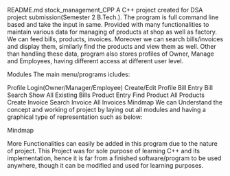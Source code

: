 README.md
stock_management_CPP
A C++ project created for DSA project submission(Semester 2 B.Tech.). The program is full command line based and take the input in same. Provided with many functionalities to maintain various data for managing of products at shop as well as factory. We can feed bills, products, invoices. Moreover we can search bills/invoices and display them, similarly find the products and view them as well. Other than handling these data, program also stores profiles of Owner, Manage and Employees, having different access at different user level.

Modules
The main menu/programs icludes:

Profile Login(Owner/Manager/Employee)
Create/Edit Profile
Bill Entry
Bill Search
Show All Existing Bills
Product Entry
Find Product
All Products
Create Invoice
Search Invoice
All Invoices
Mindmap
We can Understand the concept and working of project by laying out all modules and having a graphical type of representation such as below:

Mindmap

More Functionalities can easily be added in this program due to the nature of project. This Project was for sole purpose of learning C++ and its implementation, hence it is far from a finished software/program to be used anywhere, though it can be modified and used for learning purposes.
